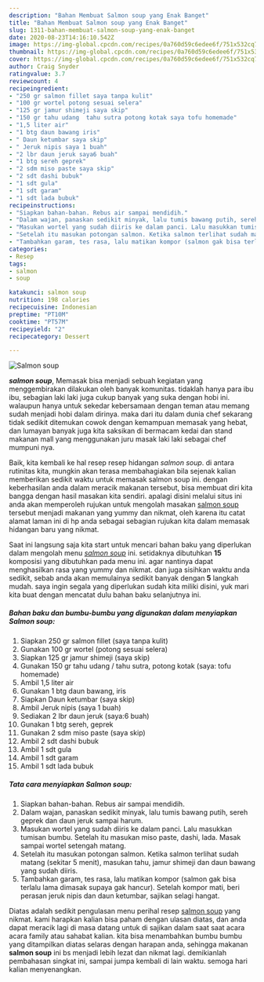 ```yaml
---
description: "Bahan Membuat Salmon soup yang Enak Banget"
title: "Bahan Membuat Salmon soup yang Enak Banget"
slug: 1311-bahan-membuat-salmon-soup-yang-enak-banget
date: 2020-08-23T14:16:10.542Z
image: https://img-global.cpcdn.com/recipes/0a760d59c6edee6f/751x532cq70/salmon-soup-foto-resep-utama.jpg
thumbnail: https://img-global.cpcdn.com/recipes/0a760d59c6edee6f/751x532cq70/salmon-soup-foto-resep-utama.jpg
cover: https://img-global.cpcdn.com/recipes/0a760d59c6edee6f/751x532cq70/salmon-soup-foto-resep-utama.jpg
author: Craig Snyder
ratingvalue: 3.7
reviewcount: 4
recipeingredient:
- "250 gr salmon fillet saya tanpa kulit"
- "100 gr wortel potong sesuai selera"
- "125 gr jamur shimeji saya skip"
- "150 gr tahu udang  tahu sutra potong kotak saya tofu homemade"
- "1,5 liter air"
- "1 btg daun bawang iris"
- " Daun ketumbar saya skip"
- " Jeruk nipis saya 1 buah"
- "2 lbr daun jeruk saya6 buah"
- "1 btg sereh geprek"
- "2 sdm miso paste saya skip"
- "2 sdt dashi bubuk"
- "1 sdt gula"
- "1 sdt garam"
- "1 sdt lada bubuk"
recipeinstructions:
- "Siapkan bahan-bahan. Rebus air sampai mendidih."
- "Dalam wajan, panaskan sedikit minyak, lalu tumis bawang putih, sereh geprek dan daun jeruk sampai harum."
- "Masukan wortel yang sudah diiris ke dalam panci. Lalu masukkan tumisan bumbu. Setelah itu masukan miso paste, dashi, lada. Masak sampai wortel setengah matang."
- "Setelah itu masukan potongan salmon. Ketika salmon terlihat sudah matang (sekitar 5 menit), masukan tahu, jamur shimeji dan daun bawang yang sudah diiris."
- "Tambahkan garam, tes rasa, lalu matikan kompor (salmon gak bisa terlalu lama dimasak supaya gak hancur). Setelah kompor mati, beri perasan jeruk nipis dan daun ketumbar, sajikan selagi hangat."
categories:
- Resep
tags:
- salmon
- soup

katakunci: salmon soup 
nutrition: 198 calories
recipecuisine: Indonesian
preptime: "PT10M"
cooktime: "PT57M"
recipeyield: "2"
recipecategory: Dessert

---
```



![Salmon soup](https://img-global.cpcdn.com/recipes/0a760d59c6edee6f/751x532cq70/salmon-soup-foto-resep-utama.jpg)

<b><i>salmon soup</i></b>, Memasak bisa menjadi sebuah kegiatan yang menggembirakan dilakukan oleh banyak komunitas. tidaklah hanya para ibu ibu, sebagian laki laki juga cukup banyak yang suka dengan hobi ini. walaupun hanya untuk sekedar kebersamaan dengan teman atau memang sudah menjadi hobi dalam dirinya. maka dari itu dalam dunia chef sekarang tidak sedikit ditemukan cowok dengan kemampuan memasak yang hebat, dan lumayan banyak juga kita saksikan di bermacam kedai dan stand makanan mall yang menggunakan juru masak laki laki sebagai chef mumpuni nya.

Baik, kita kembali ke hal resep resep hidangan <i>salmon soup</i>. di antara rutinitas kita, mungkin akan terasa membahagiakan bila sejenak kalian memberikan sedikit waktu untuk memasak salmon soup ini. dengan keberhasilan anda dalam meracik makanan tersebut, bisa membuat diri kita bangga dengan hasil masakan kita sendiri. apalagi disini melalui situs ini anda akan memperoleh rujukan untuk mengolah masakan <u>salmon soup</u> tersebut menjadi makanan yang yummy dan nikmat, oleh karena itu catat alamat laman ini di hp anda sebagai sebagian rujukan kita dalam memasak hidangan baru yang nikmat.




Saat ini langsung saja kita start untuk mencari bahan baku yang diperlukan dalam mengolah menu <u><i>salmon soup</i></u> ini. setidaknya dibutuhkan <b>15</b> komposisi yang dibutuhkan pada menu ini. agar nantinya dapat menghasilkan rasa yang yummy dan nikmat. dan juga sisihkan waktu anda sedikit, sebab anda akan memulainya sedikit banyak dengan <b>5</b> langkah mudah. saya ingin segala yang diperlukan sudah kita miliki disini, yuk mari kita buat dengan mencatat dulu bahan baku selanjutnya ini.

<!--inarticleads1-->

##### Bahan baku dan bumbu-bumbu yang digunakan dalam menyiapkan Salmon soup:

1. Siapkan 250 gr salmon fillet (saya tanpa kulit)
1. Gunakan 100 gr wortel (potong sesuai selera)
1. Siapkan 125 gr jamur shimeji (saya skip)
1. Gunakan 150 gr tahu udang / tahu sutra, potong kotak (saya: tofu homemade)
1. Ambil 1,5 liter air
1. Gunakan 1 btg daun bawang, iris
1. Siapkan  Daun ketumbar (saya skip)
1. Ambil  Jeruk nipis (saya 1 buah)
1. Sediakan 2 lbr daun jeruk (saya:6 buah)
1. Gunakan 1 btg sereh, geprek
1. Gunakan 2 sdm miso paste (saya skip)
1. Ambil 2 sdt dashi bubuk
1. Ambil 1 sdt gula
1. Ambil 1 sdt garam
1. Ambil 1 sdt lada bubuk




<!--inarticleads2-->

##### Tata cara menyiapkan Salmon soup:

1. Siapkan bahan-bahan. Rebus air sampai mendidih.
1. Dalam wajan, panaskan sedikit minyak, lalu tumis bawang putih, sereh geprek dan daun jeruk sampai harum.
1. Masukan wortel yang sudah diiris ke dalam panci. Lalu masukkan tumisan bumbu. Setelah itu masukan miso paste, dashi, lada. Masak sampai wortel setengah matang.
1. Setelah itu masukan potongan salmon. Ketika salmon terlihat sudah matang (sekitar 5 menit), masukan tahu, jamur shimeji dan daun bawang yang sudah diiris.
1. Tambahkan garam, tes rasa, lalu matikan kompor (salmon gak bisa terlalu lama dimasak supaya gak hancur). Setelah kompor mati, beri perasan jeruk nipis dan daun ketumbar, sajikan selagi hangat.




Diatas adalah sedikit pengulasan menu perihal resep <u>salmon soup</u> yang nikmat. kami harapkan kalian bisa paham dengan ulasan diatas, dan anda dapat meracik lagi di masa datang untuk di sajikan dalam saat saat acara acara family atau sahabat kalian. kita bisa menambahkan bumbu bumbu yang ditampilkan diatas selaras dengan harapan anda, sehingga makanan <b>salmon soup</b> ini bs menjadi lebih lezat dan nikmat lagi. demikianlah pembahasan singkat ini, sampai jumpa kembali di lain waktu. semoga hari kalian menyenangkan.
